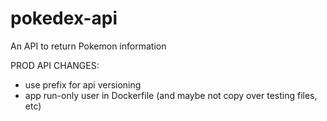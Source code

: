# pokedex-api

An API to return Pokemon information

PROD API CHANGES:

- use prefix for api versioning
- app run-only user in Dockerfile (and maybe not copy over testing files, etc)
